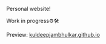 Personal website!

Work in progress⚙🛠

Preview: [kuldeepjambhulkar.github.io](https://kuldeepjambhulkar.github.io)
